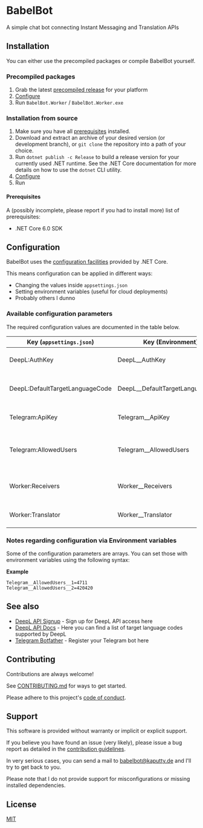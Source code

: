 # BabelBot

A simple chat bot connecting Instant Messaging and Translation APIs


## Installation

You can either use the precompiled packages or compile BabelBot yourself.

### Precompiled packages

1. Grab the latest [precompiled release](https://github.com/RauchF/BabelBot/releases/latest) for your platform
2. [Configure](#Configuration)
3. Run `BabelBot.Worker` / `BabelBot.Worker.exe`

### Installation from source

1. Make sure you have all [prerequisites](#Prerequisites) installed.
2. Download and extract an archive of your desired version (or development branch), or `git clone` the repository into a path of your choice.
3. Run `dotnet publish -c Release` to build a release version for your currently used .NET runtime. See the .NET Core documentation for more details on how to use the `dotnet` CLI utility.
4. [Configure](#Configuration)
5. Run

#### Prerequisites

A (possibly incomplete, please report if you had to install more) list of prerequisites:

- .NET Core 6.0 SDK


## Configuration

BabelBot uses the [configuration facilities](https://docs.microsoft.com/en-us/dotnet/core/extensions/configuration) provided by .NET Core.

This means configuration can be applied in different ways:

- Changing the values inside `appsettings.json`
- Setting environment variables (useful for cloud deployments)
- Probably others I dunno

### Available configuration parameters

The required configuration values are documented in the table below.

| Key (`appsettings.json`)        | Key (Environment) | Type | Description | Default | Required                 |
|---------------------------------|-------------------|------|-------------|---------|--------------------------|
| DeepL:AuthKey                   | DeepL__AuthKey | string | Your DeepL API auth key | _empty_ | true if DeepL is used    |
| DeepL:DefaultTargetLanguageCode | DeepL__DefaultTargetLanguageCode | string | The target language for DeepL translations | `en-GB` | false |
| Telegram:ApiKey                 | Telegram__ApiKey | string | Your Telegram bot's API key | _empty_ | true if Telegram is used |
| Telegram:AllowedUsers           | Telegram__AllowedUsers | array of long | List of Telegram user IDs allowed to use the bot | _empty_ | true if Telegram is used |
| Worker:Receivers                | Worker__Receivers | array of string | List active receivers (instant messengers) | `["Telegram"]` | true                     |
| Worker:Translator               | Worker__Translator | string | Translation API to be used | `"DeepL"` | true                     |

### Notes regarding configuration via Environment variables

Some of the configuration parameters are arrays. You can set those with environment variables using the following syntax:

**Example**

```
Telegram__AllowedUsers__1=4711
Telegram__AllowedUsers__2=420420
```

## See also

- [DeepL API Signup](https://www.deepl.com/pro-api) - Sign up for DeepL API access here
- [DeepL API Docs](https://www.deepl.com/docs-api/translating-text/request/) - Here you can find a list of target language codes supported by DeepL
- [Telegram Botfather](https://t.me/botfather) - Register your Telegram bot here

## Contributing

Contributions are always welcome!

See [CONTRIBUTING.md](CONTRIBUTING.md) for ways to get started.

Please adhere to this project's [code of conduct](CODE_OF_CONDUCT.md).


## Support

This software is provided without warranty or implicit or explicit support.

If you believe you have found an issue (very likely), please issue a bug report as detailed in the [contribution guidelines](CONTRIBUTING.md).

In very serious cases, you can send a mail to babelbot@kaputty.de and I'll try to get back to you.

Please note that I do not provide support for misconfigurations or missing installed dependencies.


## License

[MIT](https://choosealicense.com/licenses/mit/)

